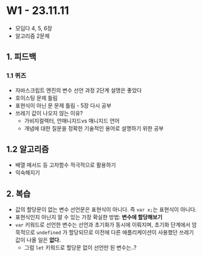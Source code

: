 # W1 - 23.11.11

- 모딥다 4, 5, 6장
- 알고리즘 2문제

## 1. 피드백

### 1.1 퀴즈

- 자바스크립트 엔진의 변수 선언 과정 2단계 설명은 좋았다
- 호이스팅 문제 틀림
- 표현식이 아닌 문 문제 틀림 - 5장 다시 공부
- 쓰레기 값이 나오지 않는 이유?
  - 가비지컬렉터, 언매니지드vs 매니지드 언어
  - 개념에 대한 질문을 정확한 기술적인 용어로 설명하기 위한 공부

## 1.2 알고리즘

- 배열 메서드 등 고차함수 적극적으로 활용하기
- 익숙해지기

## 2. 복습

- 값의 할당문이 없는 변수 선언문은 표현식이 아니다. 즉 `var x;`는 표현식이 아니다.
- 표현식인지 아닌지 알 수 있는 가장 확실한 방법: **변수에 할당해보기**
- `var` 키워드로 선언한 변수는 선언과 초기화가 동시에 이뤄지며, 초기화 단계에서 암묵적으로 `undefined` 가 할당되므로 이전에 다른 애플리케이션이 사용했던 쓰레기 값이 나올 일은 **없다.**
  - 그럼 `let` 키워드로 할당문 없이 선언만 된 변수는..?
